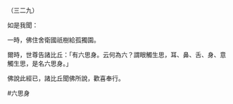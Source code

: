 （三二九）

如是我聞：

一時，佛住舍衛國祇樹給孤獨園。

爾時，世尊告諸比丘：「有六思身。云何為六？謂眼觸生思，耳、鼻、舌、身、意觸生思，是名六思身。」

佛說此經已，諸比丘聞佛所說，歡喜奉行。



#六思身
